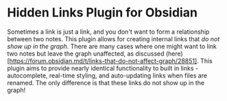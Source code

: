 # Hidden Links Plugin for Obsidian

Sometimes a link is just a link, and you don't want to form a relationship between two notes. This plugin allows for creating internal links that *do not show up in the graph*. There are many cases where one might want to link two notes but leave the graph unaffected, as discussed (here)[https://forum.obsidian.md/t/links-that-do-not-affect-graph/28851]. This plugin aims to provide nearly identical functionality to built in links - autocomplete, real-time styling, and auto-updating links when files are renamed. The only difference is that these links do not show up in the graph!